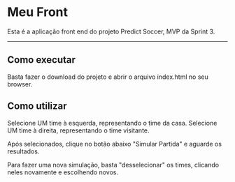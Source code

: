 # Meu Front

Esta é a aplicação front end do projeto Predict Soccer, MVP da Sprint 3.

---
## Como executar

Basta fazer o download do projeto e abrir o arquivo index.html no seu browser.

## Como utilizar

Selecione UM time à esquerda, representando o time da casa.
Selecione UM time à direita, representando o time visitante.

Após selecionados, clique no botão abaixo "Simular Partida" e aguarde os resultados.

Para fazer uma nova simulação, basta "desselecionar" os times, clicando neles novamente e escolhendo novos.
